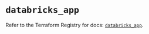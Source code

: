 # `databricks_app`

Refer to the Terraform Registry for docs: [`databricks_app`](https://registry.terraform.io/providers/databricks/databricks/1.85.0/docs/resources/app).
